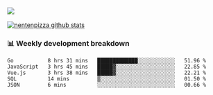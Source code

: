 ### ![](http://img.shields.io/badge/Go-language-blue?style=for-the-badge&logo=appveyor)
[![nentenpizza github stats](https://github-readme-stats.vercel.app/api?username=nentenpizza&count_private=true)](https://github.com/anuraghazra/github-readme-stats)

### 📊 Weekly development breakdown

<!--START_SECTION:waka-->
```text
Go           8 hrs 31 mins   █████████████░░░░░░░░░░░░   51.96 % 
JavaScript   3 hrs 45 mins   █████▓░░░░░░░░░░░░░░░░░░░   22.85 % 
Vue.js       3 hrs 38 mins   █████▓░░░░░░░░░░░░░░░░░░░   22.21 % 
SQL          14 mins         ▒░░░░░░░░░░░░░░░░░░░░░░░░   01.50 % 
JSON         6 mins          ░░░░░░░░░░░░░░░░░░░░░░░░░   00.66 % 
```
<!--END_SECTION:waka-->

